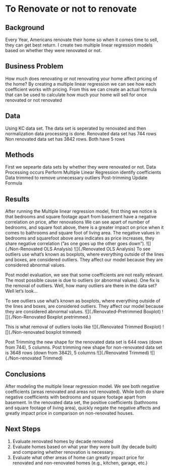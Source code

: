 # To Renovate or not to renovate


## Background
Every Year, Americans renovate their home so when it comes time to sell, they can get best return. I create two multiple linear regression models based on whether they were renovated or not.


## Business Problem
How much does renovating or not renovating your home affect pricing of the home? By creating a multiple linear regression we can see how each coefficient works with pricing. From this we can create an actual formula that can be used to calculate how much your home will sell for once renovated or not renovated


## Data
Using KC data set. The data set is seperated  by renovated and then normalization data processing is done.
Renovated data set has 744 rows
Non renovated data set has 3842 rows.
Both have 5 rows



## Methods
First we sepearte data sets by whether they were renovated or not.
Data Processing occurs
Perform Multiple Linear Regression identify coefficients
Data trimmed to remove unnecessary outliers
Post-trimming Update Formula


## Results
After running the Multiple linear regression model, first thing we notice is that bedrooms and square footage apart from basement have a negative correlation on price, after renovations We can see apart of number of bedrooms, and square foot above, there is a greater impact on price when it comes to bathrooms and square foot of living area. The negative values in bedrooms and squarefoot above area indicates as price increases, they share negative correlation (”as one goes up the other goes down”).
![](./Non-Renovated OLS Analysis)
![](./Renovated OLS Analysis)
To see outliers use what’s known as boxplots, where everything outside of the lines and boxes, are considered outliers. They affect our model because they are considered abnormal values.

Post model evaluation, we see that some coefficients are not really relevant. The most possible cause is due to outliers (or abnormal values).
One fix is the removal of outliers. Well, how many outliers are there in the data set? Well let’s look...

To see outliers use what’s known as boxplots, where everything outside of the lines and boxes, are considered outliers. They affect our model because they are considered abnormal values.
![](./Renovated-Pretrimmed Boxplot)
![](./Non-Renovated Boxplot pretrimmed.)

This is what removal of outliers looks like
![](./Renovated Trimmed Boxplot)
![](./Non-renovated boxplot trimmed)

Post Trimming the new shape for the renovated data set is 644 rows (down from 744), 5 columns.
Post trimming new shape for non-renovated data set is 3648 rows (down from 3842), 5 columns
![](./Renovated Trimmed)
![](./Non-renovated Trimmed)


## Conclusions
After modeling the multiple linear regression model. We see both negative coefficients (areas renovated and areas not renovated). While both do share negative coefficients with bedrooms and square footage apart from basement. In the renovated data set, the positive coefficients (bathrooms and square footage of living area), quickly negate the negative affects and greatly impact price in comparison on non-renovated houses.



## Next Steps 

1) Evaluate renovated homes by decade renovated
2) Evaluate homes based on what year they were built (by decade built) and comparing whether renovation is necessary.
3) Evaluate what other areas of home can greatly impact price for renovated and non-renovated homes (e.g., kitchen, garage, etc.)